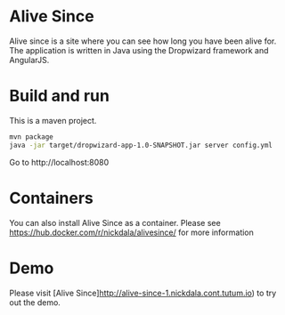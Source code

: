 # Alive Since
Alive since is a site where you can see how long you have been alive for.  The application is written in Java using the
Dropwizard framework and AngularJS.

# Build and run
This is a maven project.

```bash
mvn package
java -jar target/dropwizard-app-1.0-SNAPSHOT.jar server config.yml
```

Go to http://localhost:8080

# Containers
You can also install Alive Since as a container. Please see https://hub.docker.com/r/nickdala/alivesince/ for more information

# Demo
Please visit [Alive Since]http://alive-since-1.nickdala.cont.tutum.io) to try out the demo.
